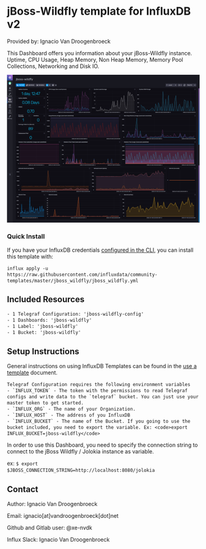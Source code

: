 # jBoss-Wildfly template for InfluxDB v2

Provided by: Ignacio Van Droogenbroeck

This Dashboard offers you information about your jBoss-Wildfly instance. Uptime, CPU Usage, Heap Memory, Non Heap Memory, Memory Pool Collections, Networking and Disk IO.

![Dashboard Screenshot](screenshot.png)

### Quick Install

If you have your InfluxDB credentials [configured in the CLI](Vhttps://v2.docs.influxdata.com/v2.0/reference/cli/influx/config/), you can install this template with:

```
influx apply -u https://raw.githubusercontent.com/influxdata/community-templates/master/jboss_wildfly/jboss_wildfly.yml
```

## Included Resources

    - 1 Telegraf Configuration: 'jboss-wildfly-config'
    - 1 Dashboards: 'jboss-wildfly'
    - 1 Label: 'jboss-wildfly'
    - 1 Bucket: 'jboss-wildfly'

## Setup Instructions

General instructions on using InfluxDB Templates can be found in the [use a template](../docs/use_a_template.md) document.
    
    Telegraf Configuration requires the following environment variables
    - `INFLUX_TOKEN` - The token with the permissions to read Telegraf configs and write data to the `telegraf` bucket. You can just use your master token to get started.
    - `INFLUX_ORG` - The name of your Organization.
    - `INFLUX_HOST` - The address of you InfluxDB
    - `INFLUX_BUCKET` - The name of the Bucket. If you going to use the bucket included, you need to export the variable. Ex: <code>export INFLUX_BUCKET=jboss-wildfly</code>

In order to use this Dashboard, you need to specify the connection string to connect to the jBoss Wildfly / Jolokia instance as variable.

ex: <code>$ export $JBOSS_CONNECTION_STRING=http://localhost:8080/jolokia</code>

## Contact

Author: Ignacio Van Droogenbroeck

Email: ignacio[at]vandroogenbroeck[dot]net

Github and Gitlab user: @xe-nvdk 

Influx Slack: Ignacio Van Droogenbroeck
